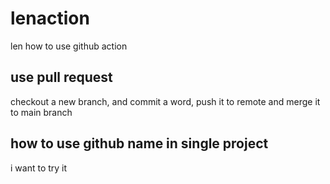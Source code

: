 # lenaction
len how to use github action

## use pull request
checkout a new branch, and commit a word, push it to remote and merge it to main branch

## how to use github name in single project
i want to try it